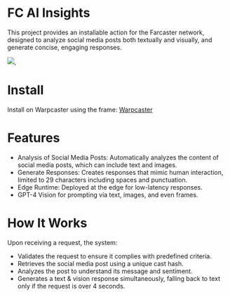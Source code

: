 # FC AI Insights 

This project provides an installable action for the Farcaster network, designed to analyze social media posts both textually and visually, and generate concise, engaging responses.

[<img src="https://github.com/Markeljan/farcaster-ai/assets/12901349/6de6bd95-71c9-4ac4-9ba8-ca2ab4067351">](https://warpcast.com/markeljan/0xfeb98799),


# Install

Install on Warpcaster using the frame: [Warpcaster](https://warpcast.com/markeljan/0xfeb98799)

# Features

- Analysis of Social Media Posts: Automatically analyzes the content of social media posts, which can include text and images.
- Generate Responses: Creates responses that mimic human interaction, limited to 29 characters including spaces and punctuation.
- Edge Runtime: Deployed at the edge for low-latency responses.
- GPT-4 Vision for prompting via text, images, and even frames.

# How It Works

Upon receiving a request, the system:
- Validates the request to ensure it complies with predefined criteria.
- Retrieves the social media post using a unique cast hash.
- Analyzes the post to understand its message and sentiment.
- Generates a text & vision response simultaneously, falling back to text only if the request is over 4 seconds.



